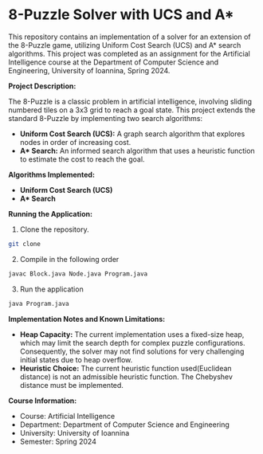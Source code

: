 # 8-Puzzle Solver with UCS and A*

This repository contains an implementation of a solver for an extension of the 8-Puzzle game, utilizing Uniform Cost Search (UCS) and A* search algorithms. This project was completed as an assignment for the Artificial Intelligence course at the Department of Computer Science and Engineering, University of Ioannina, Spring 2024.

**Project Description:**

The 8-Puzzle is a classic problem in artificial intelligence, involving sliding numbered tiles on a 3x3 grid to reach a goal state. This project extends the standard 8-Puzzle by implementing two search algorithms:

* **Uniform Cost Search (UCS):** A graph search algorithm that explores nodes in order of increasing cost.
* **A\* Search:** An informed search algorithm that uses a heuristic function to estimate the cost to reach the goal.

**Algorithms Implemented:**

* **Uniform Cost Search (UCS)**
* **A\* Search**

**Running the Application:**

1.  Clone the repository.
```sh
git clone
```
2. Compile in the following order
```sh 
javac Block.java Node.java Program.java
```

3. Run the application
```sh
java Program.java
```

**Implementation Notes and Known Limitations:**

* **Heap Capacity:** The current implementation uses a fixed-size heap, which may limit the search depth for complex puzzle configurations. Consequently, the solver may not find solutions for very challenging initial states due to heap overflow.
* **Heuristic Choice:** The current heuristic function used(Euclidean distance) is not an admissible heuristic function. The Chebyshev distance must be implemented.

**Course Information:**

* Course: Artificial Intelligence
* Department: Department of Computer Science and Engineering
* University: University of Ioannina
* Semester: Spring 2024
